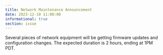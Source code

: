 ```yaml
---
title: Network Maintenance Announcement 
date: 2023-12-10 11:00:00 
informational: true
section: issue
---
```


Several pieces of network equipment will be getting firmware updates and configuration changes. The expected duration is 2 hours, ending at 1PM PDT.
